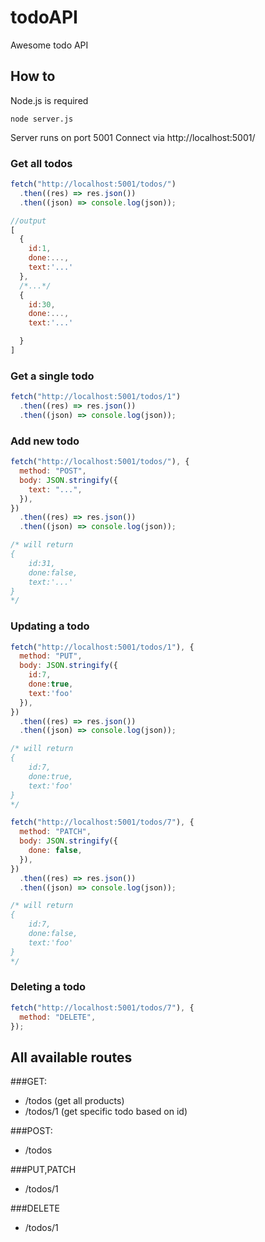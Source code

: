 # todoAPI

Awesome todo API

## How to

Node.js is required

```
node server.js
```

Server runs on port 5001
Connect via http://localhost:5001/

### Get all todos

```js
fetch("http://localhost:5001/todos/")
  .then((res) => res.json())
  .then((json) => console.log(json));

//output
[
  {
  	id:1,
  	done:...,
  	text:'...'
  },
  /*...*/
  {
    id:30,
  	done:...,
  	text:'...'

  }
]
```

### Get a single todo


```js
fetch("http://localhost:5001/todos/1")
  .then((res) => res.json())
  .then((json) => console.log(json));
```

### Add new todo

```js
fetch("http://localhost:5001/todos/"), {
  method: "POST",
  body: JSON.stringify({
    text: "...",
  }),
})
  .then((res) => res.json())
  .then((json) => console.log(json));

/* will return
{
	id:31,
	done:false,
	text:'...'
}
*/
```

### Updating a todo

```js
fetch("http://localhost:5001/todos/1"), {
  method: "PUT",
  body: JSON.stringify({
  	id:7,
  	done:true,
  	text:'foo'
  }),
})
  .then((res) => res.json())
  .then((json) => console.log(json));

/* will return
{
    id:7,
  	done:true,
  	text:'foo'
}
*/
```

```js
fetch("http://localhost:5001/todos/7"), {
  method: "PATCH",
  body: JSON.stringify({
    done: false,
  }),
})
  .then((res) => res.json())
  .then((json) => console.log(json));

/* will return
{
    id:7,
  	done:false,
  	text:'foo'
}
*/
```
### Deleting a todo

```js
fetch("http://localhost:5001/todos/7"), {
  method: "DELETE",
});
```

## All available routes

###GET:

- /todos (get all products)
- /todos/1 (get specific todo based on id)

###POST:

- /todos

###PUT,PATCH

- /todos/1

###DELETE

- /todos/1
